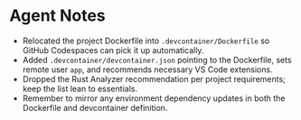 # Agent Notes

- Relocated the project Dockerfile into `.devcontainer/Dockerfile` so GitHub Codespaces can pick it up automatically.
- Added `.devcontainer/devcontainer.json` pointing to the Dockerfile, sets remote user `app`, and recommends necessary VS Code extensions.
- Dropped the Rust Analyzer recommendation per project requirements; keep the list lean to essentials.
- Remember to mirror any environment dependency updates in both the Dockerfile and devcontainer definition.
